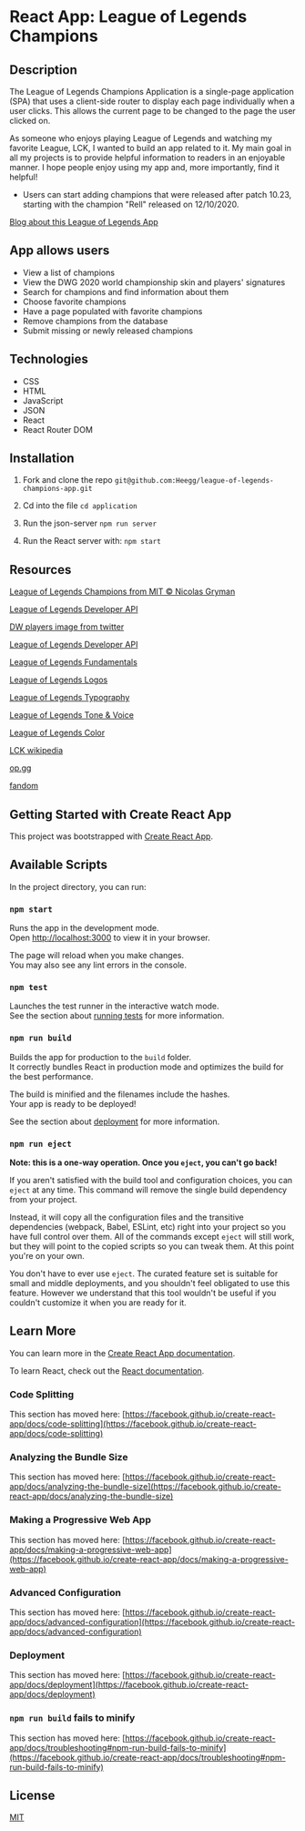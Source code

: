 
# React App: League of Legends Champions

## Description

The League of Legends Champions Application is a single-page application (SPA) that uses a client-side router to display each page individually when a user clicks. This allows the current page to be changed to the page the user clicked on.

As someone who enjoys playing League of Legends and watching my favorite League, LCK, I wanted to build an app related to it. My main goal in all my projects is to provide helpful information to readers in an enjoyable manner. I hope people enjoy using my app and, more importantly, find it helpful!

* Users can start adding champions that were released after patch 10.23, starting with the champion "Rell" released on 12/10/2020.

[Blog about this League of Legends App](https://medium.com/@wlgmlgus/react-app-league-of-legends-champions-c0f82be928f6)

## App allows users

* View a list of champions
* View the DWG 2020 world championship skin and players' signatures
* Search for champions and find information about them
* Choose favorite champions
* Have a page populated with favorite champions
* Remove champions from the database
* Submit missing or newly released champions

## Technologies

* CSS
* HTML
* JavaScript
* JSON
* React
* React Router DOM

## Installation 

1. Fork and clone the repo
```git@github.com:Heegg/league-of-legends-champions-app.git```

2. Cd into the file
```cd application```

3. Run the json-server
```npm run server```

4. Run the React server with: 
```npm start```


## Resources

[League of Legends Champions from MIT © Nicolas Gryman](https://github.com/ngryman/lol-champions)

[League of Legends Developer API](https://developer.riotgames.com/docs/lol)

[DW players image from twitter](https://twitter.com/lolesports/status/1322542790153293824)

[League of Legends Developer API](https://developer.riotgames.com/docs/lol)

[League of Legends Fundamentals](https://brand.riotgames.com/en-us/league-of-legends/fundamentals)

[League of Legends Logos](https://brand.riotgames.com/en-us/league-of-legends/logos)

[League of Legends Typography](https://brand.riotgames.com/en-us/league-of-legends/typography)

[League of Legends Tone & Voice](https://brand.riotgames.com/en-us/league-of-legends/tone-and-voice)

[League of Legends Color](https://brand.riotgames.com/en-us/league-of-legends/color/)

[LCK wikipedia](https://en.wikipedia.org/wiki/League_of_Legends_Champions_Korea)

[op.gg](https://www.op.gg)

[fandom](https://leagueoflegends.fandom.com/wiki/League_of_Legends_Wiki)

## Getting Started with Create React App

This project was bootstrapped with [Create React App](https://github.com/facebook/create-react-app).

## Available Scripts

In the project directory, you can run:

### `npm start`

Runs the app in the development mode.\
Open [http://localhost:3000](http://localhost:3000) to view it in your browser.

The page will reload when you make changes.\
You may also see any lint errors in the console.

### `npm test`

Launches the test runner in the interactive watch mode.\
See the section about [running tests](https://facebook.github.io/create-react-app/docs/running-tests) for more information.

### `npm run build`

Builds the app for production to the `build` folder.\
It correctly bundles React in production mode and optimizes the build for the best performance.

The build is minified and the filenames include the hashes.\
Your app is ready to be deployed!

See the section about [deployment](https://facebook.github.io/create-react-app/docs/deployment) for more information.

### `npm run eject`

**Note: this is a one-way operation. Once you `eject`, you can't go back!**

If you aren't satisfied with the build tool and configuration choices, you can `eject` at any time. This command will remove the single build dependency from your project.

Instead, it will copy all the configuration files and the transitive dependencies (webpack, Babel, ESLint, etc) right into your project so you have full control over them. All of the commands except `eject` will still work, but they will point to the copied scripts so you can tweak them. At this point you're on your own.

You don't have to ever use `eject`. The curated feature set is suitable for small and middle deployments, and you shouldn't feel obligated to use this feature. However we understand that this tool wouldn't be useful if you couldn't customize it when you are ready for it.

## Learn More

You can learn more in the [Create React App documentation](https://facebook.github.io/create-react-app/docs/getting-started).

To learn React, check out the [React documentation](https://reactjs.org/).

### Code Splitting

This section has moved here: [https://facebook.github.io/create-react-app/docs/code-splitting](https://facebook.github.io/create-react-app/docs/code-splitting)

### Analyzing the Bundle Size

This section has moved here: [https://facebook.github.io/create-react-app/docs/analyzing-the-bundle-size](https://facebook.github.io/create-react-app/docs/analyzing-the-bundle-size)

### Making a Progressive Web App

This section has moved here: [https://facebook.github.io/create-react-app/docs/making-a-progressive-web-app](https://facebook.github.io/create-react-app/docs/making-a-progressive-web-app)

### Advanced Configuration

This section has moved here: [https://facebook.github.io/create-react-app/docs/advanced-configuration](https://facebook.github.io/create-react-app/docs/advanced-configuration)

### Deployment

This section has moved here: [https://facebook.github.io/create-react-app/docs/deployment](https://facebook.github.io/create-react-app/docs/deployment)

### `npm run build` fails to minify

This section has moved here: [https://facebook.github.io/create-react-app/docs/troubleshooting#npm-run-build-fails-to-minify](https://facebook.github.io/create-react-app/docs/troubleshooting#npm-run-build-fails-to-minify)


## License
[MIT](https://choosealicense.com/licenses/mit/)

